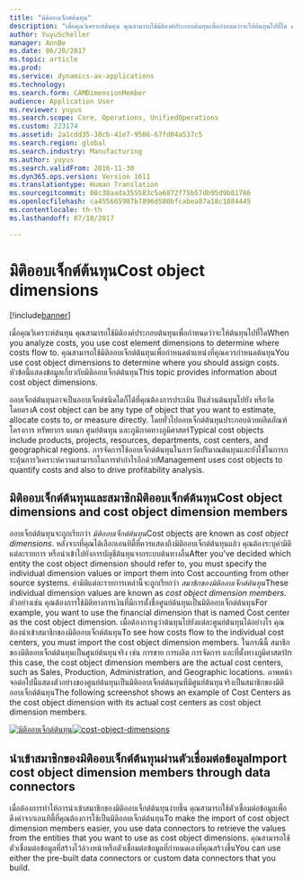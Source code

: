 ```yaml
---
title: "มิติออบเจ็กต์ต้นทุน"
description: "เมื่อคุณวิเคราะห์ต้นทุน คุณสามารถใช้มิติองค์ประกอบต้นทุนเพื่อกำหนดว่าจะให้ต้นทุนไปที่ใด คุณสามารถใช้มิติออบเจ็กต์ต้นทุนเพื่อกำหนดตำแหน่งที่คุณควรกำหนดต้นทุน หัวข้อนี้แสดงข้อมูลเกี่ยวกับมิติออบเจ็กต์ต้นทุน"
author: YuyuScheller
manager: AnnBe
ms.date: 06/20/2017
ms.topic: article
ms.prod: 
ms.service: dynamics-ax-applications
ms.technology: 
ms.search.form: CAMDimensionMember
audience: Application User
ms.reviewer: yuyus
ms.search.scope: Core, Operations, UnifiedOperations
ms.custom: 223174
ms.assetid: 2a1cdd35-30cb-41e7-9506-67fd04a537c5
ms.search.region: global
ms.search.industry: Manufacturing
ms.author: yuyus
ms.search.validFrom: 2016-11-30
ms.dyn365.ops.version: Version 1611
ms.translationtype: Human Translation
ms.sourcegitcommit: 08c38aada355583c5a6872f75b57db95d9b81786
ms.openlocfilehash: ca455665907b7896d580bfcabea87a18c1884445
ms.contentlocale: th-th
ms.lasthandoff: 07/18/2017

---
```


# <a name="cost-object-dimensions"></a><span data-ttu-id="9afb9-105">มิติออบเจ็กต์ต้นทุน</span><span class="sxs-lookup"><span data-stu-id="9afb9-105">Cost object dimensions</span></span>

[!include[banner](../includes/banner.md)]


<span data-ttu-id="9afb9-106">เมื่อคุณวิเคราะห์ต้นทุน คุณสามารถใช้มิติองค์ประกอบต้นทุนเพื่อกำหนดว่าจะให้ต้นทุนไปที่ใด</span><span class="sxs-lookup"><span data-stu-id="9afb9-106">When you analyze costs, you use cost element dimensions to determine where costs flow to.</span></span> <span data-ttu-id="9afb9-107">คุณสามารถใช้มิติออบเจ็กต์ต้นทุนเพื่อกำหนดตำแหน่งที่คุณควรกำหนดต้นทุน</span><span class="sxs-lookup"><span data-stu-id="9afb9-107">You use cost object dimensions to determine where you should assign costs.</span></span> <span data-ttu-id="9afb9-108">หัวข้อนี้แสดงข้อมูลเกี่ยวกับมิติออบเจ็กต์ต้นทุน</span><span class="sxs-lookup"><span data-stu-id="9afb9-108">This topic provides information about cost object dimensions.</span></span>

<span data-ttu-id="9afb9-109">ออบเจ็กต์ต้นทุนอาจเป็นออบเจ็กต์ชนิดใดก็ได้ที่คุณต้องการประเมิน ปันส่วนต้นทุนไปยัง หรือวัดโดยตรง</span><span class="sxs-lookup"><span data-stu-id="9afb9-109">A cost object can be any type of object that you want to estimate, allocate costs to, or measure directly.</span></span> <span data-ttu-id="9afb9-110">โดยทั่วไปออบเจ็กต์ต้นทุนประกอบด้วยผลิตภัณฑ์ โครงการ ทรัพยากร แผนก ศูนย์ต้นทุน และภูมิภาคทางภูมิศาสตร์</span><span class="sxs-lookup"><span data-stu-id="9afb9-110">Typical cost objects include products, projects, resources, departments, cost centers, and geographical regions.</span></span> <span data-ttu-id="9afb9-111">การจัดการใช้ออบเจ็กต์ต้นทุนในการวัดปริมาณต้นทุนและยังใช้ในการกระตุ้นการวิเคราะห์ความสามารถในการทำกำไรอีกด้วย</span><span class="sxs-lookup"><span data-stu-id="9afb9-111">Management uses cost objects to quantify costs and also to drive profitability analysis.</span></span>

## <a name="cost-object-dimensions-and-cost-object-dimension-members"></a><span data-ttu-id="9afb9-112">มิติออบเจ็กต์ต้นทุนและสมาชิกมิติออบเจ็กต์ต้นทุน</span><span class="sxs-lookup"><span data-stu-id="9afb9-112">Cost object dimensions and cost object dimension members</span></span>
<span data-ttu-id="9afb9-113">ออบเจ็กต์ต้นทุนจะถูกเรียกว่า *มิติออบเจ็กต์ต้นทุน*</span><span class="sxs-lookup"><span data-stu-id="9afb9-113">Cost objects are known as *cost object dimensions*.</span></span> <span data-ttu-id="9afb9-114">หลังจากที่คุณได้เลือกเอนทิตี้ที่ควรแสดงถึงมิติออบเจ็กต์ต้นทุนแล้ว คุณต้องระบุค่ามิติแต่ละรายการ หรือนำเข้าไปยังการบัญชีต้นทุนจากระบบต้นทางอื่น</span><span class="sxs-lookup"><span data-stu-id="9afb9-114">After you’ve decided which entity the cost object dimension should refer to, you must specify the individual dimension values or import them into Cost accounting from other source systems.</span></span> <span data-ttu-id="9afb9-115">ค่ามิติแต่ละรายการเหล่านี้จะถูกเรียกว่า *สมาชิกของมิติออบเจ็กต์ต้นทุน*</span><span class="sxs-lookup"><span data-stu-id="9afb9-115">These individual dimension values are known as *cost object dimension members*.</span></span> <span data-ttu-id="9afb9-116">ตัวอย่างเช่น คุณต้องการใช้มิติทางการเงินที่มีการตั้งชื่อศูนย์ต้นทุนเป็นมิติออบเจ็กต์ต้นทุน</span><span class="sxs-lookup"><span data-stu-id="9afb9-116">For example, you want to use the financial dimension that is named Cost center as the cost object dimension.</span></span> <span data-ttu-id="9afb9-117">เมื่อต้องการดูว่าต้นทุนไปยังแต่ละศูนย์ต้นทุนได้อย่างไร คุณต้องนำเข้าสมาชิกของมิติออบเจ็กต์ต้นทุน</span><span class="sxs-lookup"><span data-stu-id="9afb9-117">To see how costs flow to the individual cost centers, you must import the cost object dimension members.</span></span> <span data-ttu-id="9afb9-118">ในกรณีนี้ สมาชิกของมิติออบเจ็กต์ต้นทุนเป็นศูนย์ต้นทุนจริง เช่น การขาย การผลิต การจัดการ และที่ตั้งทางภูมิศาสตร์</span><span class="sxs-lookup"><span data-stu-id="9afb9-118">In this case, the cost object dimension members are the actual cost centers, such as Sales, Production, Administration, and Geographic locations.</span></span> <span data-ttu-id="9afb9-119">ภาพหน้าจอต่อไปนี้แสดงตัวอย่างของศูนย์ต้นทุนเป็นมิติออบเจ็กต์ต้นทุนที่มีศูนย์ต้นทุนจริงเป็นสมาชิกของมิติออบเจ็กต์ต้นทุน</span><span class="sxs-lookup"><span data-stu-id="9afb9-119">The following screenshot shows an example of Cost Centers as the cost object dimension with its actual cost centers as cost object dimension members.</span></span> 

<span data-ttu-id="9afb9-120">[![มิติออบเจ็กต์ต้นทุน](./media/cost-object-dimensions.png)](./media/cost-object-dimensions.png)</span><span class="sxs-lookup"><span data-stu-id="9afb9-120">[![cost-object-dimensions](./media/cost-object-dimensions.png)](./media/cost-object-dimensions.png)</span></span>

## <a name="import-cost-object-dimension-members-through-data-connectors"></a><span data-ttu-id="9afb9-121">นำเข้าสมาชิกของมิติออบเจ็กต์ต้นทุนผ่านตัวเชื่อมต่อข้อมูล</span><span class="sxs-lookup"><span data-stu-id="9afb9-121">Import cost object dimension members through data connectors</span></span>
<span data-ttu-id="9afb9-122">เมื่อต้องการทำให้การนำเข้าสมาชิกของมิติออบเจ็กต์ต้นทุนง่ายขึ้น คุณสามารถใช้ตัวเชื่อมต่อข้อมูลเพื่อดึงค่าจากเอนทิตี้ที่คุณต้องการใช้เป็นมิติออบเจ็กต์ต้นทุน</span><span class="sxs-lookup"><span data-stu-id="9afb9-122">To make the import of cost object dimension members easier, you use data connectors to retrieve the values from the entities that you want to use as cost object dimensions.</span></span> <span data-ttu-id="9afb9-123">คุณสามารถใช้ตัวเชื่อมต่อข้อมูลที่สร้างไว้ล่วงหน้าหรือตัวเชื่อมต่อข้อมูลที่กำหนดเองที่คุณสร้างขึ้น</span><span class="sxs-lookup"><span data-stu-id="9afb9-123">You can use either the pre-built data connectors or custom data connectors that you build.</span></span>




